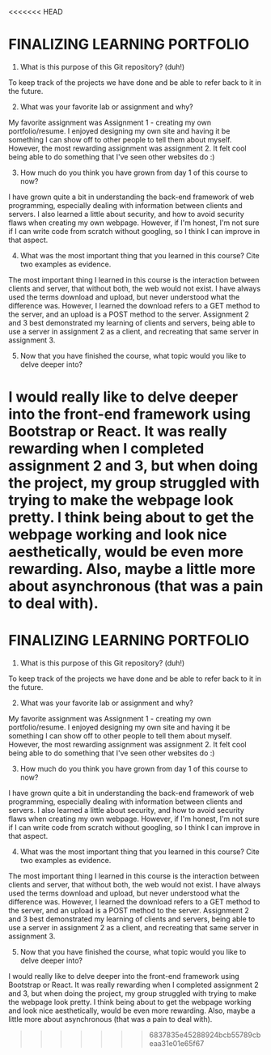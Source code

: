 <<<<<<< HEAD
# FINALIZING LEARNING PORTFOLIO #

1. What is this purpose of this Git repository? (duh!)

To keep track of the projects we have done and be able to refer back to it in the future.

2. What was your favorite lab or assignment and why?

My favorite assignment was Assignment 1 - creating my own portfolio/resume. I enjoyed designing my own site and having it be something I can show off to other people to tell them about myself. However, the most rewarding assignment was assignment 2. It felt cool being able to do something that I've seen other websites do :)

3. How much do you think you have grown from day 1 of this course to now?

I have grown quite a bit in understanding the back-end framework of web programming, especially dealing with information between clients and servers. I also learned a little about security, and how to avoid security flaws when creating my own webpage. However, if I'm honest, I'm not sure if I can write code from scratch without googling, so I think I can improve in that aspect.

4. What was the most important thing that you learned in this course? Cite two examples as evidence.

The most important thing I learned in this course is the interaction between clients and server, that without both, the web would not exist. I have always used the terms download and upload, but never understood what the difference was. However, I learned the download refers to a GET method to the server, and an upload is a POST method to the server. Assignment 2 and 3 best demonstrated my learning of clients and servers, being able to use a server in assignment 2 as a client, and recreating that same server in assignment 3.

5. Now that you have finished the course, what topic would you like to delve deeper into?

I would really like to delve deeper into the front-end framework using Bootstrap or React. It was really rewarding when I completed assignment 2 and 3, but when doing the project, my group struggled with trying to make the webpage look pretty. I think being about to get the webpage working and look nice aesthetically, would be even more rewarding. Also, maybe a little more about asynchronous (that was a pain to deal with).
=======
# FINALIZING LEARNING PORTFOLIO #

1. What is this purpose of this Git repository? (duh!)

To keep track of the projects we have done and be able to refer back to it in the future.

2. What was your favorite lab or assignment and why?

My favorite assignment was Assignment 1 - creating my own portfolio/resume. I enjoyed designing my own site and having it be something I can show off to other people to tell them about myself. However, the most rewarding assignment was assignment 2. It felt cool being able to do something that I've seen other websites do :)

3. How much do you think you have grown from day 1 of this course to now?

I have grown quite a bit in understanding the back-end framework of web programming, especially dealing with information between clients and servers. I also learned a little about security, and how to avoid security flaws when creating my own webpage. However, if I'm honest, I'm not sure if I can write code from scratch without googling, so I think I can improve in that aspect.

4. What was the most important thing that you learned in this course? Cite two examples as evidence.

The most important thing I learned in this course is the interaction between clients and server, that without both, the web would not exist. I have always used the terms download and upload, but never understood what the difference was. However, I learned the download refers to a GET method to the server, and an upload is a POST method to the server. Assignment 2 and 3 best demonstrated my learning of clients and servers, being able to use a server in assignment 2 as a client, and recreating that same server in assignment 3.

5. Now that you have finished the course, what topic would you like to delve deeper into?

I would really like to delve deeper into the front-end framework using Bootstrap or React. It was really rewarding when I completed assignment 2 and 3, but when doing the project, my group struggled with trying to make the webpage look pretty. I think being about to get the webpage working and look nice aesthetically, would be even more rewarding. Also, maybe a little more about asynchronous (that was a pain to deal with).
>>>>>>> 6837835e45288924bcb55789cbeaa31e01e65f67
